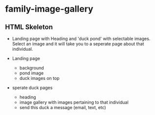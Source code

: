 # family-image-gallery

## HTML Skeleton

- Landing page with Heading and 'duck pond' with selectable images. Select an image and it will take you to a seperate page about that individual.

- Landing page 
    - background
    - pond image
    - duck images on top

- sperate duck pages 
    - heading
    - image gallery with images pertaining to that individual
    - send this duck a message (email, text, etc)